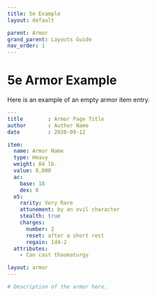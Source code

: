 ```yaml
---
title: 5e Example
layout: default

parent: Armor
grand_parent: Layouts Guide
nav_order: 1
---
```


# 5e Armor Example

Here is an example of an empty armor item entry.

```yaml
---
title        : Armor Page Title
author       : Author Name
date         : 2020-09-12

item:
  name: Armor Name
  type: Heavy
  weight: 84 lb.
  value: 8,000
  ac:
    base: 18
    dex: 0
  e5:
    rarity: Very Rare
    attunement: by an evil character
    stealth: true
    charges:
      number: 2
      reset: after a short rest
      regain: 1d4-2
  attributes:
    - Can cast thaumaturgy

layout: armor
---

# Description of the armor here.
```
